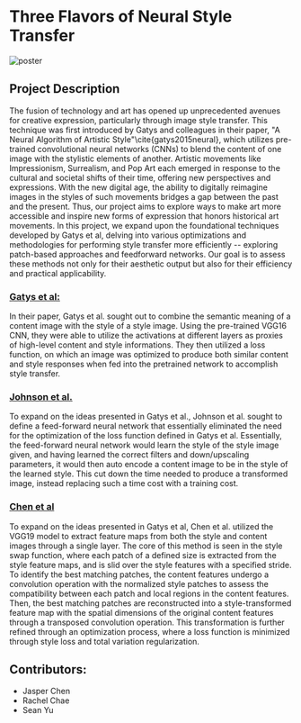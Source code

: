 # Three Flavors of Neural Style Transfer
![poster](./results/artist-dupes-style-transfer.svg)

## Project Description
The fusion of technology and art has opened up unprecedented avenues for creative expression, particularly through image style transfer. This technique was first introduced by Gatys and colleagues in their paper, "A Neural Algorithm of Artistic Style"\cite{gatys2015neural}, which utilizes pre-trained convolutional neural networks (CNNs) to blend the content of one image with the stylistic elements of another. Artistic movements like Impressionism, Surrealism, and Pop Art each emerged in response to the cultural and societal shifts of their time, offering new perspectives and expressions. With the new digital age, the ability to digitally reimagine images in the styles of such movements bridges a gap between the past and the present. Thus, our project aims to explore ways to make art more accessible and inspire new forms of expression that honors historical art movements. In this project, we expand upon the foundational techniques developed by Gatys et al, delving into various optimizations and methodologies for performing style transfer more efficiently -- exploring patch-based approaches and feedforward networks. Our goal is to assess these methods not only for their aesthetic output but also for their efficiency and practical applicability. 

### [Gatys et al:](https://arxiv.org/pdf/1508.06576)
In their paper, Gatys et al. sought out to combine the semantic meaning of a content image with the style of a style image. Using the pre-trained VGG16 CNN, they were able to utilize the activations at different layers as proxies of high-level content and style informations. They then utilized a loss function, on which an image was optimized to produce both similar content and style responses when fed into the pretrained network to accomplish style transfer. 

### [Johnson et al.](https://arxiv.org/pdf/1603.08155)
To expand on the ideas presented in Gatys et al., Johnson et al. sought to define a feed-forward neural network that essentially eliminated the need for the optimization of the loss function defined in Gatys et al. Essentially, the feed-forward neural network would learn the style of the style image given, and having learned the correct filters and down/upscaling parameters, it would then auto encode a content image to be in the style of the learned style. This cut down the time needed to produce a transformed image, instead replacing such a time cost with a training cost. 

### [Chen et al](https://arxiv.org/pdf/1612.04337) 
To expand on the ideas presented in Gatys et al, Chen et al. utilized the VGG19 model to extract feature maps from both the style and content images through a single layer. The core of this method is seen in the style swap function, where each patch of a defined size is extracted from the style feature maps, and is slid over the style features with a specified stride. To identify the best matching patches, the content features undergo a convolution operation with the normalized style patches to assess the compatibility between each patch and local regions in the content features. Then, the best matching patches are reconstructed into a style-transformed feature map with the spatial dimensions of the original content features through a transposed convolution operation. This transformation is further refined through an optimization process, where a loss function is minimized through style loss and total variation regularization.


## Contributors:
* Jasper Chen
* Rachel Chae
* Sean Yu
